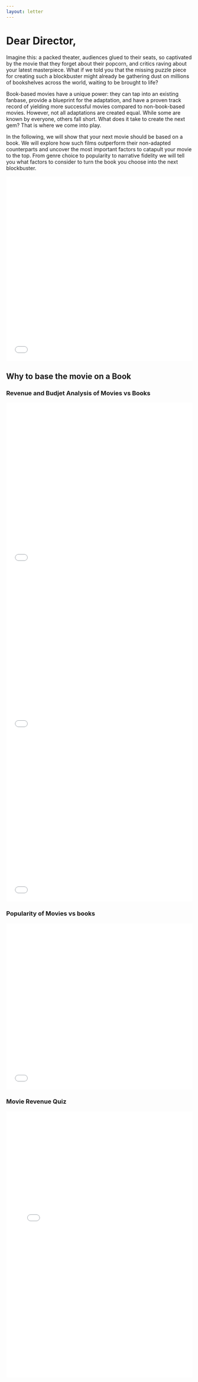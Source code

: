 ```yaml
---
layout: letter
---
```



# Dear Director,

Imagine this: a packed theater, audiences glued to their seats, so captivated by the movie that they forget about their
popcorn, and critics raving about your latest masterpiece. What if we told you that the missing puzzle piece for creating
such a blockbuster might already be gathering dust on millions of bookshelves across the world, waiting to be brought to
life?

Book-based movies have a unique power: they can tap into an existing fanbase, provide a blueprint for the adaptation,
and have a proven track record of yielding more successful movies compared to non-book-based movies. However, not all
adaptations are created equal. While some are known by everyone, others fall short. What does it take to create the next
gem? That is where we come into play.

In the following, we will show that your next movie should be based on a book. We will explore how such films outperform
their non-adapted counterparts and uncover the most important factors to catapult your movie to the top. From genre choice
to popularity to narrative fidelity we will tell you what factors to consider to turn the book you choose into the next
blockbuster.

<div style="display: flex; justify-content: center;">
    <iframe src="assets/plots/searchable_bob_revenue_vs_rating.html" 
            width="100%" 
            height="500vh" 
            style="border:none; max-width: 1200px;">
    </iframe>
</div>

## Why to base the movie on a Book

### Revenue and Budjet Analysis of Movies vs Books
<div style="display: flex; justify-content: center;">
    <iframe src="assets/plots/adj_budget_over_time_js.html" 
            width="100%" 
            height="450vh" 
            style="border:none; max-width: 1200px;">
    </iframe>
</div>
<div style="display: flex; justify-content: center;">
    <iframe src="assets/plots/adj_revenue_over_time_js.html" 
            width="100%" 
            height="450vh" 
            style="border:none; max-width: 1200px;">
    </iframe>
</div>
<div style="display: flex; justify-content: center;">
    <iframe src="assets/plots/revenue-budjet_over_time_try.html" 
            width="100%" 
            height="450vh" 
            style="border:none; max-width: 1200px;">
    </iframe>
</div>

### Popularity of Movies vs books

<div style="display: flex; justify-content: center;">
    <iframe src="assets/plots/popularity_over_time_js.html" 
            width="100%" 
            height="450vh" 
            style="border:none; max-width: 1200px;">
    </iframe>
</div>


### Movie Revenue Quiz

[//]: # (<iframe src="assets/quizz.html" width="1020px" height="720px" style="border:none;"></iframe>)
<div style="display: flex; justify-content: center;">
    <iframe src="assets/quizz.html" 
            width="100%" 
            height="720px" 
            style="border:none; max-width: 1200px;">
    </iframe>
</div>


